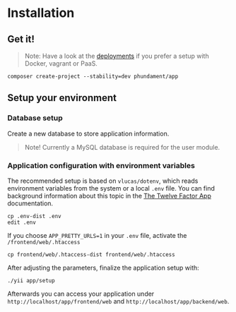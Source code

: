 Installation
============

Get it!
-------

> Note: Have a look at the [deployments](50-deploy.md) if you prefer a setup with Docker, vagrant or PaaS.

```
composer create-project --stability=dev phundament/app
```

Setup your environment
----------------------

### Database setup

Create a new database to store application information.

> Note! Currently a MySQL database is required for the user module.

### Application configuration with environment variables

The recommended setup is based on `vlucas/dotenv`, which reads environment variables from the system or a local `.env` file. You can find background information about this topic in the [The Twelve Factor App](http://12factor.net/config) documentation.

```
cp .env-dist .env
edit .env
```

If you choose `APP_PRETTY_URLS=1` in your `.env` file, activate the `/frontend/web/.htaccess`

```
cp frontend/web/.htaccess-dist frontend/web/.htaccess
```

After adjusting the parameters, finalize the application setup with:

```
./yii app/setup
```

Afterwards you can access your application under `http://localhost/app/frontend/web` and `http://localhost/app/backend/web`.
